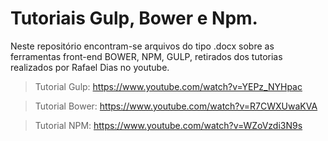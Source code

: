 # Tutoriais Gulp, Bower e Npm.

Neste repositório encontram-se arquivos do tipo .docx sobre as ferramentas front-end BOWER, NPM, GULP, retirados dos tutorias realizados por Rafael Dias no youtube.

>Tutorial Gulp: https://www.youtube.com/watch?v=YEPz_NYHpac

>Tutorial Bower: https://www.youtube.com/watch?v=R7CWXUwaKVA

>Tutorial NPM: https://www.youtube.com/watch?v=WZoVzdi3N9s
